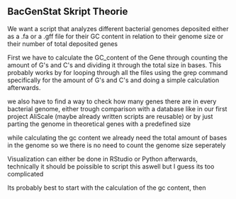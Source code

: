 ## BacGenStat Skript Theorie

We want a script that analyzes different bacterial genomes deposited either as a .fa or a .gff file for their GC content 
in relation to their genome size or their number of total deposited genes 

First we have to calculate the GC_content of the Gene through counting the amount of G's and C's and dividing it through the total size in bases.
This probably works by for looping through all the files using the grep command specifically for the amount of G's and C's and 
doing a simple calculation afterwards. 

we also have to find a way to check how many genes there are in every bacterial genome, either trough comparison with a database like in our first project AliScale 
(maybe already written scripts are reusable) or by just parting the genome in theoretical genes with a predefined size 

while calculating the gc content we already need the total amount of bases in the genome so we there is no need to count the genome size seperately 

Visualization can either be done in RStudio or Python afterwards, technically it should be poissible to script this aswell but I guess its too complicated 

Its probably best to start with the calculation of the gc content, then